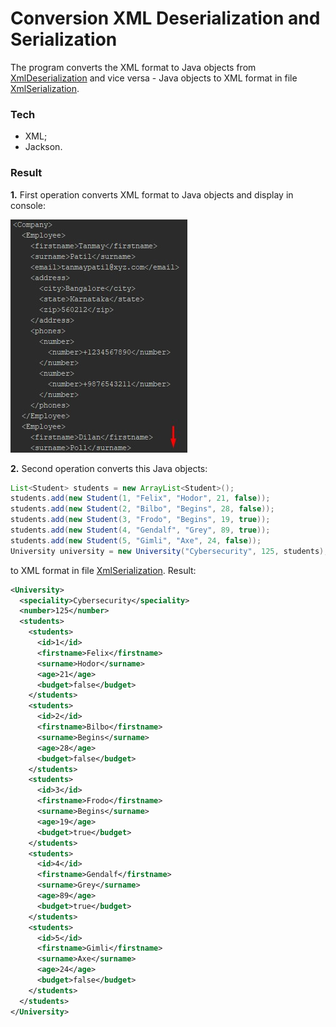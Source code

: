 # Conversion XML Deserialization and Serialization

The program converts the XML format to Java objects from [XmlDeserialization](https://github.com/bbogdasha/conversionXML/blob/master/XmlDeserialization.xml) and vice versa - Java objects to XML format in file [XmlSerialization](https://github.com/bbogdasha/conversionXML/blob/master/XmlSerialization.xml).

### Tech

* XML;
* Jackson.

### Result

**1.** First operation converts XML format to Java objects and display in console:

![Screenshot](https://github.com/bbogdasha/conversionXML/blob/master/screenshots/Screenshot_1.jpg)

**2.** Second operation converts this Java objects:

```java
List<Student> students = new ArrayList<Student>();
students.add(new Student(1, "Felix", "Hodor", 21, false));
students.add(new Student(2, "Bilbo", "Begins", 28, false));
students.add(new Student(3, "Frodo", "Begins", 19, true));
students.add(new Student(4, "Gendalf", "Grey", 89, true));
students.add(new Student(5, "Gimli", "Axe", 24, false));
University university = new University("Cybersecurity", 125, students);
```
to XML format in file [XmlSerialization](https://github.com/bbogdasha/conversionXML/blob/master/XmlSerialization.xml).
Result:

```xml
<University>
  <speciality>Cybersecurity</speciality>
  <number>125</number>
  <students>
    <students>
      <id>1</id>
      <firstname>Felix</firstname>
      <surname>Hodor</surname>
      <age>21</age>
      <budget>false</budget>
    </students>
    <students>
      <id>2</id>
      <firstname>Bilbo</firstname>
      <surname>Begins</surname>
      <age>28</age>
      <budget>false</budget>
    </students>
    <students>
      <id>3</id>
      <firstname>Frodo</firstname>
      <surname>Begins</surname>
      <age>19</age>
      <budget>true</budget>
    </students>
    <students>
      <id>4</id>
      <firstname>Gendalf</firstname>
      <surname>Grey</surname>
      <age>89</age>
      <budget>true</budget>
    </students>
    <students>
      <id>5</id>
      <firstname>Gimli</firstname>
      <surname>Axe</surname>
      <age>24</age>
      <budget>false</budget>
    </students>
  </students>
</University>
```
